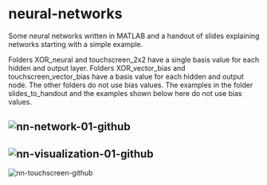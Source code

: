 # neural-networks
Some neural networks written in MATLAB and a handout of slides explaining networks starting with a simple example.

Folders XOR_neural and touchscreen_2x2 have a single basis value for each hidden and output layer. Folders XOR_vector_bias and touchscreen_vector_bias have a basis value for each hidden and output node. The other folders do not use bias values. The examples in the folder slides_to_handout and the examples shown below here do not use bias values. 

![nn-network-01-github](http://reactorlab.net/graphics/github_media/nn_network_01.png)  
---------
![nn-visualization-01-github](http://reactorlab.net/graphics/github_media/nn_visualization_01.png) 
---------
![nn-touchscreen-github](http://reactorlab.net/graphics/github_media/nn_touchscreen.png) 
